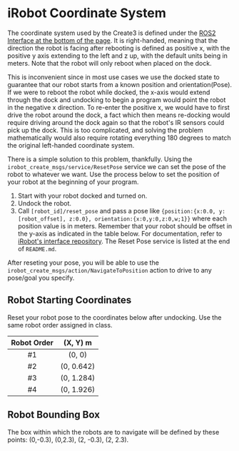 # iRobot Coordinate System
The coordinate system used by the Create3 is defined under the [ROS2 Interface at the bottom of the page](https://iroboteducation.github.io/create3_docs/api/ros2/#ros-2-coordinate-system).
It is right-handed, meaning that the direction the robot is facing after rebooting is defined as positive x, with the positive y axis extending to the left and z up, with the
default units being in meters. Note that the robot will only reboot when placed on the dock.

This is inconvenient since in most use cases we use the docked state to guarantee that our robot starts from a known position and orientation(Pose). If we were to reboot the robot while docked, the
x-axis would extend through the dock and undocking to begin a program would point the robot in the negative x direction. To re-enter the positive x, we would have to first drive the robot
around the dock, a fact which then means re-docking would require driving around the dock again so that the robot's IR sensors could pick up the dock. This is too complicated, and
solving the problem mathematically would also require rotating everything 180 degrees to match the original left-handed coordinate system.

There is a simple solution to this problem, thankfully. Using the `irobot_create_msgs/service/ResetPose` service we can set the pose of the robot to whatever we want. Use the process
below to set the position of your robot at the beginning of your program.
1. Start with your robot docked and turned on.
2. Undock the robot.
3. Call `[robot_id]/reset_pose` and pass a pose like `{position:{x:0.0, y:[robot_offset], z:0.0}, orientation:{x:0,y:0,z:0,w;1}}` where each position value is in meters. 
Remember that your robot should be offset in the y-axis as indicated in the table below. For documentation, refer to 
[iRobot's interface repository](https://github.com/iRobotEducation/irobot_create_msgs/tree/2.1.0). The Reset Pose service is listed at the end of `README.md`.

After reseting your pose, you will be able to use the `irobot_create_msgs/action/NavigateToPosition` action to drive to any pose/goal you specify.

## Robot Starting Coordinates
Reset your robot pose to the coordinates below after undocking. Use the same robot order assigned in class.


| Robot Order | (X, Y) m| 
| :---: | :---: | 
| #1 | (0, 0) | 
| #2 | (0, 0.642) | 
| #3 | (0, 1.284) | 
| #4 | (0, 1.926) | 

## Robot Bounding Box
The box within which the robots are to navigate will be defined by these points: (0,-0.3), (0,2.3), (2, -0.3), (2, 2.3).
